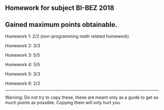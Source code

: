 Homework for subject BI-BEZ 2018
--------------------------------------------------------------------------------
Gained maximum points obtainable.
--------------------------------------------------------------------------------

Homework 1: 2/2 (non-programming math related homework)

Homework 2: 3/3

Homework 3: 5/5

Homework 4: 5/5

Homework 5: 3/3

Homework 6: 2/2

-------------------------------------------------------------------------------
Warning: Do not try to copy these, these are meant only as a guide to get as much points as possible. Copying them will only hurt you.
